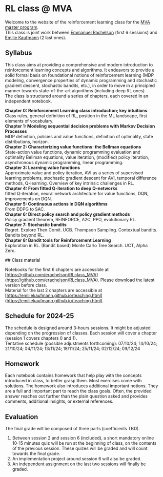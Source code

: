 # RL class @ MVA

Welcome to the website of the reinforcement learning class for the [MVA master program](https://www.master-mva.com/).  
This class is joint work between [Emmanuel Rachelson](https://people.isae-supaero.fr/emmanuel-rachelson) (first 6 sessions) and [Emilie Kaufmann](https://emiliekaufmann.github.io/) (2 last ones).

## Syllabus

This class aims at providing a comprehensive and modern introduction to reinforcement learning concepts and algorithms. It endeavors to provide a solid formal basis on foundational notions of reinforcement learning (MDP modeling, convergence properties of dynamic programming and stochastic gradient descent, stochastic bandits, etc.), in order to move in a principled manner towards state-of-the-art algorithms (including deep RL ones).  
The class is structured around a series of chapters, each covered in an independent notebook.  

**Chapter 0: Reinforcement Learning class introduction; key intuitions**  
Class rules, general definition of RL, position in the ML landscape, first elements of vocabulary.  
**Chapter 1: Modeling sequential decision problems with Markov Decision Processes**  
MDP definition, policies and value functions, definition of optimality, state distributions, horizon.  
**Chapter 2: Characterizing value functions: the Bellman equations**  
State-action value functions, dynamic programming evaluation and optimality Bellman equations, value iteration, (modified) policy iteration, asynchronous dynamic programming, linear programming.  
**Chapter 3: Learning value functions**  
Approximate value and policy iteration, AVI as a series of supervised learning problems, stochastic gradient descent for AVI, temporal difference methods, Q-learning. Overview of key intrinsic challenges in RL.  
**Chapter 4: From fitted Q-iteration to deep Q-networks**  
fitted Q-iteration, neural network architecture for value functions, DQN, improvements on DQN.  
**Chapter 5: Continuous actions in DQN algorithms**  
From DDPG to SAC.  
**Chapter 6: Direct policy search and policy gradient methods**  
Policy gradient theorem, REINFORCE, A2C, PPO, evolutionary RL.  
**Chapter 7: Stochastic bandits**  
Regret. Explore Then Comit. UCB. Thompson Sampling. Contextual bandits. Bandits beyond RL.  
**Chapter 8: Bandit tools for Reinforcement Learning**  
Exploration in RL. (Bandit based) Monte Carlo Tree Search. UCT, Alpha Zero.  

## Class material

Notebooks for the first 6 chapters are accessible at [https://github.com/erachelson/RLclass_MVA](https://github.com/erachelson/RLclass_MVA). Please download the latest version before class.  
Material for the last 2 chapters are accessible at [https://emiliekaufmann.github.io/teaching.html](https://emiliekaufmann.github.io/teaching.html). 

## Schedule for 2024-25

The schedule is designed around 3-hours sessions. It might be adjusted depending on the progression of classes. Each session will cover a chapter (session 1 covers chapters 0 and 1).  
Tentative schedule (possible adjustments forthcoming): 07/10/24; 14/10/24; 21/10/24; 04/11/24; 13/11/24; 18/11/24; 25/11/24; 02/12/24; 09/12/24 

## Homework

Each notebook contains homework that help play with the concepts introduced in class, to better grasp them. Most exercises come with solutions. The homework also introduces additional important notions. They are a full and important part to reach the class goals. Often, the provided answer reaches out further than the plain question asked and provides comments, additional insights, or external references.

## Evaluation

The final grade will be composed of three parts (coefficients TBD).  
1. Between session 2 and session 6 (included), a short mandatory online 10-15 minutes quiz will be run at the beginning of class, on the contents of the previous session. These quizes will be graded and will count towards the final grade.  
2. An implementation project around session 6 will also be graded.  
3. An independent assignment on the last two sessions will finally be graded.  

